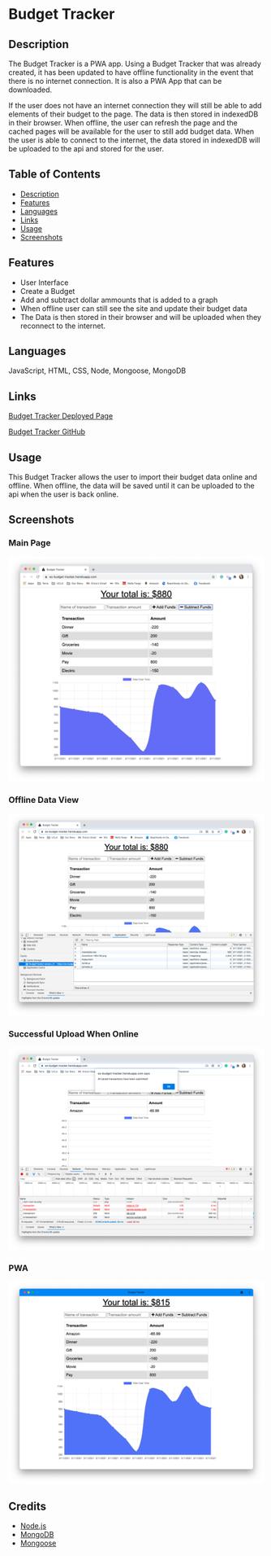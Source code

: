 # Budget Tracker 

 
## Description
The Budget Tracker is a PWA app. Using a Budget Tracker that was already created, it has been updated to have offline functionality in the event that there is no internet connection. It is also a PWA App that can be downloaded.

If the user does not have an internet connection they will still be able to add elements of their budget to the page. The data is then stored in indexedDB in their browser. When offline, the user can refresh the page and the cached pages will be available for the user to still add budget data. When the user is able to connect to the internet, the data stored in indexedDB will be uploaded to the api and stored for the user.


## Table of Contents
  
* [Description](#description)
* [Features](#features)
* [Languages](#languages)
* [Links](#link)
* [Usage](#usage)
* [Screenshots](#screenshots)


## Features
    
- User Interface
- Create a Budget
- Add and subtract dollar ammounts that is added to a graph
- When offline user can still see the site and update their budget data
- The Data is then stored in their browser and will be uploaded when they reconnect to the internet.

## Languages

JavaScript, HTML, CSS, Node, Mongoose, MongoDB


## Links 

[Budget Tracker Deployed Page](https://es-budget-tracker.herokuapp.com/)

[Budget Tracker GitHub](https://github.com/ericasiegel/budget-tracker.git)


## Usage

This Budget Tracker allows the user to import their budget data online and offline. When offline, the data will be saved until it can be uploaded to the api when the user is back online.


## Screenshots
    
### Main Page
![Budget Tracker main page](./images/main.png)


### Offline Data View
![Offline Data View](./images/offline.png)


### Successful Upload When Online
![Successful Upload](./images/success.png)

### PWA
![PWA](./images/pwa.png)


## Credits

- [Node.js](https://nodejs.org/en/)
- [MongoDB](https://www.mongodb.com/3)
- [Mongoose](https://mongoosejs.com/docs)
    